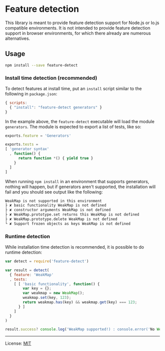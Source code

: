Feature detection
=================

This library is meant to provide feature detection support for Node.js or Io.js compatible environments. It is not intended to provide feature detection support in browser environments, for which there already are numerous alternatives.

Usage
-----

```bash
npm install --save feature-detect
```

### Install time detection (recommended)

To detect features at install time, put an `install` script similar to the following in `package.json`:

```javascript
{ scripts:
  { "install": "feature-detect generators" }
}
```

In the example above, the `feature-detect` executable will load the module `generators`. The module is expected to export a list of tests, like so:

```javascript
exports.feature = 'Generators'

exports.tests =
[ 'generator syntax'
  , function() {
      return function *() { yield true }
    }
  ]
]
```

When running `npm install` in an environment that supports generators, nothing will happen, but if generators aren't supported, the installation will fail and you should see output like the following:

```bash
WeakMap is not supported in this environment
├ ✘ basic functionality WeakMap is not defined
├ ✘ constructor arguments WeakMap is not defined
├ ✘ WeakMap.prototype.set returns this WeakMap is not defined
├ ✘ WeakMap.prototype.delete WeakMap is not defined
└ ✘ Support frozen objects as keys WeakMap is not defined
```

### Runtime detection

While installation time detection is recommended, it is possible to do runtime detection:

```javascript
var detect = require('feature-detect')

var result = detect(
  { feature: 'WeakMap'
  , tests:
    [ [ 'basic functionality', function() {
        var key = {};
        var weakmap = new WeakMap();
        weakmap.set(key, 123);
        return weakmap.has(key) && weakmap.get(key) === 123;
      } ]
    ]
  }
)

result.success? console.log('WeakMap supported!) : console.error('No WeakMap!')
```

---

License: [MIT](http://mstade.mit-license.org/)